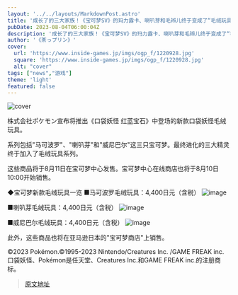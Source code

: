 ```yaml
---
layout: '../../layouts/MarkdownPost.astro'
title: '成长了的三大家族！《宝可梦SV》的玛力露卡、喇叭芽和毛辫儿终于变成了“毛绒玩具”'
pubDate: 2023-08-04T06:00:04Z
description: '成长了的三大家族！《宝可梦SV》的玛力露卡、喇叭芽和毛辫儿终于变成了“毛绒玩具”'
author: '《茶っプリン》'
cover:
  url: 'https://www.inside-games.jp/imgs/ogp_f/1220928.jpg'
  square: 'https://www.inside-games.jp/imgs/ogp_f/1220928.jpg'
  alt: "cover"
tags: ["news","游戏"]
theme: 'light'
featured: false
---
```


![cover](https://www.inside-games.jp/imgs/ogp_f/1220928.jpg)

株式会社ポケモン宣布将推出《口袋妖怪 红蓝宝石》中登场的新款口袋妖怪毛绒玩具。

系列包括"马可波罗"、"喇叭芽"和"威尼巴尔"这三只宝可梦。最终进化的三大精灵终于加入了毛绒玩具系列。

这些商品将于8月11日在宝可梦中心发售。宝可梦中心在线商店也将于8月10日10:00开始销售。

◆宝可梦新款毛绒玩具一览
■马可波罗毛绒玩具：4,400日元（含税）
![image](https://www.inside-games.jp/imgs/zoom/1220926.jpg)

■喇叭芽毛绒玩具：4,400日元（含税）
![image](https://www.inside-games.jp/imgs/zoom/1220927.jpg)

■威尼巴尔毛绒玩具：4,400日元（含税）
![image](https://www.inside-games.jp/imgs/zoom/1220925.jpg)

此外，这些商品也将在亚马逊日本的"宝可梦商店"上销售。

©2023 Pokémon.©1995-2023 Nintendo/Creatures Inc. /GAME FREAK inc.
口袋妖怪、Pokémon是任天堂、Creatures Inc.和GAME FREAK inc.的注册商标。

>[原文地址](https://www.inside-games.jp/article/2023/08/04/147633.html)  